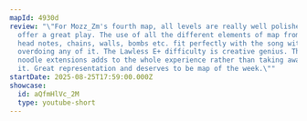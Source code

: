 ```yaml
---
mapId: 4930d
review: "\"For Mozz_Zm's fourth map, all levels are really well polished and
  offer a great play. The use of all the different elements of map from notes,
  head notes, chains, walls, bombs etc. fit perfectly with the song without
  overdoing any of it. The Lawless E+ difficulty is creative genius. The use of
  noodle extensions adds to the whole experience rather than taking away from
  it. Great representation and deserves to be map of the week.\""
startDate: 2025-08-25T17:59:00.000Z
showcase:
  id: aQfmHlVc_2M
  type: youtube-short
---
```

